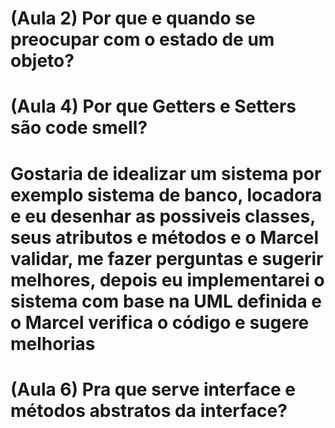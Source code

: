 # (Aula 2) Por que e quando se preocupar com o estado de um objeto?

# (Aula 4) Por que Getters e Setters são code smell?

# Gostaria de idealizar um sistema por exemplo sistema de banco, locadora e eu desenhar as possiveis classes, seus atributos e métodos e o Marcel validar, me fazer perguntas e sugerir melhores, depois eu implementarei o sistema com base na UML definida e o Marcel verifica o código e sugere melhorias

# (Aula 6) Pra que serve interface e métodos abstratos da interface?

